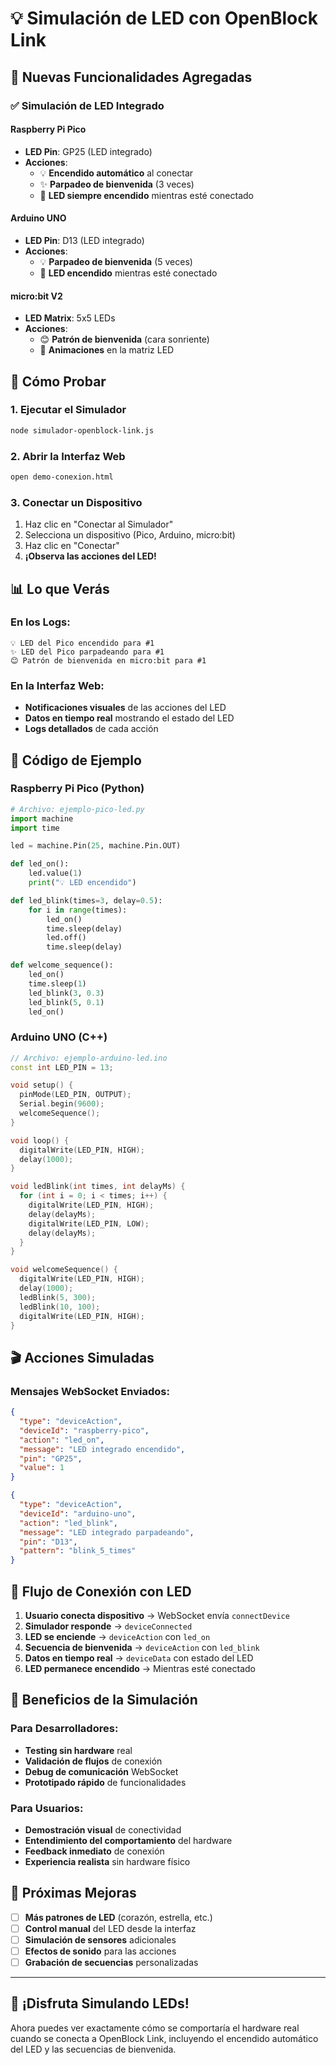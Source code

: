 # 💡 Simulación de LED con OpenBlock Link

## 🎯 Nuevas Funcionalidades Agregadas

### ✅ **Simulación de LED Integrado**

#### **Raspberry Pi Pico**
- **LED Pin**: GP25 (LED integrado)
- **Acciones**:
  - 💡 **Encendido automático** al conectar
  - ✨ **Parpadeo de bienvenida** (3 veces)
  - 🔄 **LED siempre encendido** mientras esté conectado

#### **Arduino UNO**
- **LED Pin**: D13 (LED integrado)
- **Acciones**:
  - 💡 **Parpadeo de bienvenida** (5 veces)
  - 🔄 **LED encendido** mientras esté conectado

#### **micro:bit V2**
- **LED Matrix**: 5x5 LEDs
- **Acciones**:
  - 😊 **Patrón de bienvenida** (cara sonriente)
  - 🎨 **Animaciones** en la matriz LED

## 🚀 **Cómo Probar**

### 1. **Ejecutar el Simulador**
```bash
node simulador-openblock-link.js
```

### 2. **Abrir la Interfaz Web**
```bash
open demo-conexion.html
```

### 3. **Conectar un Dispositivo**
1. Haz clic en "Conectar al Simulador"
2. Selecciona un dispositivo (Pico, Arduino, micro:bit)
3. Haz clic en "Conectar"
4. **¡Observa las acciones del LED!**

## 📊 **Lo que Verás**

### **En los Logs:**
```
💡 LED del Pico encendido para #1
✨ LED del Pico parpadeando para #1
😊 Patrón de bienvenida en micro:bit para #1
```

### **En la Interfaz Web:**
- **Notificaciones visuales** de las acciones del LED
- **Datos en tiempo real** mostrando el estado del LED
- **Logs detallados** de cada acción

## 🔧 **Código de Ejemplo**

### **Raspberry Pi Pico (Python)**
```python
# Archivo: ejemplo-pico-led.py
import machine
import time

led = machine.Pin(25, machine.Pin.OUT)

def led_on():
    led.value(1)
    print("💡 LED encendido")

def led_blink(times=3, delay=0.5):
    for i in range(times):
        led_on()
        time.sleep(delay)
        led.off()
        time.sleep(delay)

def welcome_sequence():
    led_on()
    time.sleep(1)
    led_blink(3, 0.3)
    led_blink(5, 0.1)
    led_on()
```

### **Arduino UNO (C++)**
```cpp
// Archivo: ejemplo-arduino-led.ino
const int LED_PIN = 13;

void setup() {
  pinMode(LED_PIN, OUTPUT);
  Serial.begin(9600);
  welcomeSequence();
}

void loop() {
  digitalWrite(LED_PIN, HIGH);
  delay(1000);
}

void ledBlink(int times, int delayMs) {
  for (int i = 0; i < times; i++) {
    digitalWrite(LED_PIN, HIGH);
    delay(delayMs);
    digitalWrite(LED_PIN, LOW);
    delay(delayMs);
  }
}

void welcomeSequence() {
  digitalWrite(LED_PIN, HIGH);
  delay(1000);
  ledBlink(5, 300);
  ledBlink(10, 100);
  digitalWrite(LED_PIN, HIGH);
}
```

## 🎬 **Acciones Simuladas**

### **Mensajes WebSocket Enviados:**
```json
{
  "type": "deviceAction",
  "deviceId": "raspberry-pico",
  "action": "led_on",
  "message": "LED integrado encendido",
  "pin": "GP25",
  "value": 1
}
```

```json
{
  "type": "deviceAction",
  "deviceId": "arduino-uno",
  "action": "led_blink",
  "message": "LED integrado parpadeando",
  "pin": "D13",
  "pattern": "blink_5_times"
}
```

## 🔄 **Flujo de Conexión con LED**

1. **Usuario conecta dispositivo** → WebSocket envía `connectDevice`
2. **Simulador responde** → `deviceConnected`
3. **LED se enciende** → `deviceAction` con `led_on`
4. **Secuencia de bienvenida** → `deviceAction` con `led_blink`
5. **Datos en tiempo real** → `deviceData` con estado del LED
6. **LED permanece encendido** → Mientras esté conectado

## 🎯 **Beneficios de la Simulación**

### **Para Desarrolladores:**
- **Testing sin hardware** real
- **Validación de flujos** de conexión
- **Debug de comunicación** WebSocket
- **Prototipado rápido** de funcionalidades

### **Para Usuarios:**
- **Demostración visual** de conectividad
- **Entendimiento del comportamiento** del hardware
- **Feedback inmediato** de conexión
- **Experiencia realista** sin hardware físico

## 🚀 **Próximas Mejoras**

- [ ] **Más patrones de LED** (corazón, estrella, etc.)
- [ ] **Control manual** del LED desde la interfaz
- [ ] **Simulación de sensores** adicionales
- [ ] **Efectos de sonido** para las acciones
- [ ] **Grabación de secuencias** personalizadas

---

## 🎉 **¡Disfruta Simulando LEDs!**

Ahora puedes ver exactamente cómo se comportaría el hardware real cuando se conecta a OpenBlock Link, incluyendo el encendido automático del LED y las secuencias de bienvenida.
